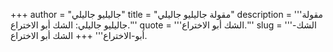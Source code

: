 +++
author = "جاليليو جاليلي"
title = "مقولة جاليليو جاليلي"
description = '''مقولة جاليليو جاليلي: الشك أبو الاختراع.'''
quote = '''الشك أبو الاختراع.'''
slug = '''الشك-أبو-الاختراع'''
+++
الشك أبو الاختراع.
